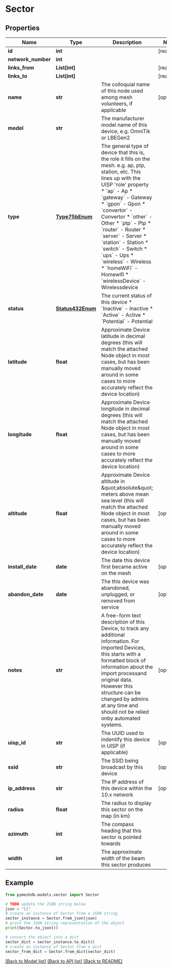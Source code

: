 # Sector


## Properties

Name | Type | Description | Notes
------------ | ------------- | ------------- | -------------
**id** | **int** |  | [readonly] 
**network_number** | **int** |  | 
**links_from** | **List[int]** |  | [readonly] 
**links_to** | **List[int]** |  | [readonly] 
**name** | **str** | The colloquial name of this node used among mesh volunteers, if applicable | [optional] 
**model** | **str** | The manufacturer model name of this device, e.g. OmniTik or LBEGen2 | 
**type** | [**Type75bEnum**](Type75bEnum.md) | The general type of device that this is, the role it fills on the mesh. e.g. ap, ptp, station, etc. This lines up with the UISP &#39;role&#39; property  * &#x60;ap&#x60; - Ap * &#x60;gateway&#x60; - Gateway * &#x60;gpon&#x60; - Gpon * &#x60;convertor&#x60; - Convertor * &#x60;other&#x60; - Other * &#x60;ptp&#x60; - Ptp * &#x60;router&#x60; - Router * &#x60;server&#x60; - Server * &#x60;station&#x60; - Station * &#x60;switch&#x60; - Switch * &#x60;ups&#x60; - Ups * &#x60;wireless&#x60; - Wireless * &#x60;homeWiFi&#x60; - Homewifi * &#x60;wirelessDevice&#x60; - Wirelessdevice | 
**status** | [**Status432Enum**](Status432Enum.md) | The current status of this device  * &#x60;Inactive&#x60; - Inactive * &#x60;Active&#x60; - Active * &#x60;Potential&#x60; - Potential | 
**latitude** | **float** | Approximate Device latitude in decimal degrees (this will match the attached Node object in most cases, but has been manually moved around in some cases to more accurately reflect the device location) | 
**longitude** | **float** | Approximate Device longitude in decimal degrees (this will match the attached Node object in most cases, but has been manually moved around in some cases to more accurately reflect the device location) | 
**altitude** | **float** | Approximate Device altitude in \&quot;absolute\&quot; meters above mean sea level (this will match the attached Node object in most cases, but has been manually moved around in some cases to more accurately reflect the device location) | [optional] 
**install_date** | **date** | The date this device first became active on the mesh | [optional] 
**abandon_date** | **date** | The this device was abandoned, unplugged, or removed from service | [optional] 
**notes** | **str** | A free-form text description of this Device, to track any additional information. For imported Devices, this starts with a formatted block of information about the import processand original data. However this structure can be changed by admins at any time and should not be relied onby automated systems.  | [optional] 
**uisp_id** | **str** | The UUID used to indentify this device in UISP (if applicable) | [optional] 
**ssid** | **str** | The SSID being broadcast by this device | [optional] 
**ip_address** | **str** | The IP address of this device within the 10.x network | [optional] 
**radius** | **float** | The radius to display this sector on the map (in km) | 
**azimuth** | **int** | The compass heading that this sector is pointed towards | 
**width** | **int** | The approximate width of the beam this sector produces | 

## Example

```python
from pymeshdb.models.sector import Sector

# TODO update the JSON string below
json = "{}"
# create an instance of Sector from a JSON string
sector_instance = Sector.from_json(json)
# print the JSON string representation of the object
print(Sector.to_json())

# convert the object into a dict
sector_dict = sector_instance.to_dict()
# create an instance of Sector from a dict
sector_from_dict = Sector.from_dict(sector_dict)
```
[[Back to Model list]](../README.md#documentation-for-models) [[Back to API list]](../README.md#documentation-for-api-endpoints) [[Back to README]](../README.md)


